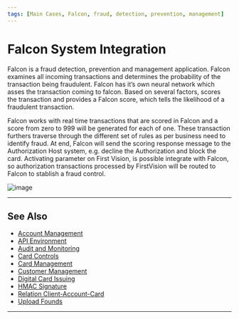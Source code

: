 ```yaml
---
tags: [Main Cases, Falcon, fraud, detection, prevention, management]
---
```


# Falcon System Integration

Falcon is a fraud detection, prevention and management application. Falcon examines all incoming transactions and determines the probability of the transaction being fraudulent. Falcon has it’s own neural network which asses the transaction coming to falcon. Based on several factors, scores the transaction and provides a Falcon score, which tells the likelihood of a fraudulent transaction.

Falcon works with real time transactions that are scored in Falcon and a score from zero to 999 will be generated for each of one. These transaction furthers traverse through the different set of rules as per business need to identify fraud. At end, Falcon will send the scoring response message to the Authorization Host system, e.g. decline the Authorization and block the card. Activating parameter on First Vision, is possible integrate with Falcon, so authorization transactions processed by FirstVision will be routed to Falcon to stablish a fraud control.

![image](https://user-images.githubusercontent.com/111396588/208846621-4b1bd3c3-0355-48ff-a23a-0d6f313ec3d0.png)

---

## See Also

- [Account Management](?path=docs/english/main-cases/account.md)
- [API Environment](?path=docs/english/main-cases/api-environment.md)
- [Audit and Monitoring](?path=docs/english/main-cases/audit.md)
- [Card Controls](?path=docs/english/main-cases/card-controls.md)
- [Card Management](?path=docs/english/main-cases/card.md)
- [Customer Management](?path=docs/english/main-cases/customer.md)
- [Digital Card Issuing](?path=docs/english/main-cases/digital.md)
- [HMAC Signature](?path=docs/english/main-cases/hmac.md)
- [Relation Client-Account-Card](?path=docs/english/main-cases/relation.md)
- [Upload Founds](?path=docs/english/main-cases/uploads.md)

---
